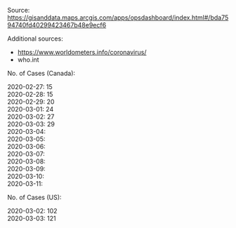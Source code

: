 Source: https://gisanddata.maps.arcgis.com/apps/opsdashboard/index.html#/bda7594740fd40299423467b48e9ecf6

Additional sources:
- https://www.worldometers.info/coronavirus/  
- who.int

No. of Cases (Canada):  

2020-02-27: 15  
2020-02-28: 15  
2020-02-29: 20  
2020-03-01: 24  
2020-03-02: 27  
2020-03-03: 29  
2020-03-04:   
2020-03-05:   
2020-03-06:   
2020-03-07:   
2020-03-08:   
2020-03-09:   
2020-03-10:   
2020-03-11:   

No. of Cases (US):


2020-03-02: 102  
2020-03-03: 121  




